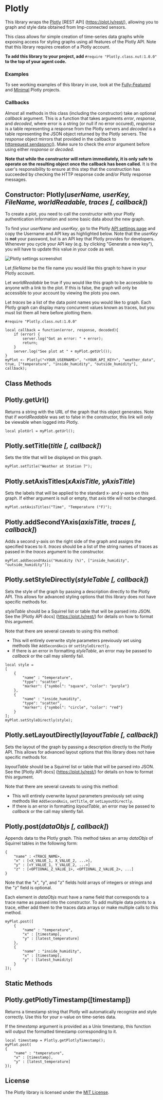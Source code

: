# Plotly

This library wraps the [Plotly](https://plot.ly/) [REST API] (https://plot.ly/rest/), allowing you to graph and style data obtained from Imp-connected sensors.

This class allows for simple creation of time-series data graphs while exposing access for styling graphs using all features of the Plotly API.  Note that this library requires creation of a Plotly account.

**To add this library to your project, add** `#require "Plotly.class.nut:1.0.0"` **to the top of your agent code.**

### Examples

To see working examples of this library in use, look at the [Fully-Featured](examples/full_featured) and [Minimal](examples/minimal) Plotly projects.

### Callbacks
Almost all methods in this class (including the constructor) take an optional *callback* argument.
This is a function that takes arguments *error*, *response*, and *decoded*, where error is a string (or null if no error occured), *response* is a table representing a response from the Plotly servers and *decoded* is a table representing the JSON object returned by the Plotly servers.  The *response* object mirrors that provided in the callback to [httprequest.sendasync()](https://electricimp.com/docs/api/httprequest/sendasync/).  Make sure to check the *error* argument before using either *response* or *decoded*.

**Note that while the constructor will return immediately, it is only safe to operate on the resulting object once the callback has been called.**  It is the user's responsibility to ensure at this step that the construction has succeeded by checking the HTTP response code and/or Plotly response messages.

## Constructor: Plotly(*userName, userKey, FileName, worldReadable, traces [, callback]*)

To create a plot, you need to call the constructor with your Plotly authentication information and some basic data about the new graph.

To find your *userName* and *userKey*, go to the Plotly [API settings page](https://plot.ly/settings/api) and copy the Username and API key as highlighted below.  Note that the *userKey* is **not** your password, but is an API key that Plotly provides for developers.  Whenever you cycle your API key (e.g. by clicking "Generate a new key"), you will have to update this value in your code as well.

![Plotly settings screenshot](images/plotly_user_settings.png)

Let *fileName* be the file name you would like this graph to have in your Plotly account.

Let *worldReadable* be true if you would like this graph to be accessible to anyone with a link to the plot.  If this is false, the graph will only be accessible to your account by viewing the plots you own.

Let *traces* be a list of the data point names you would like to graph.  Each Plotly graph can display many concurrent values known as traces, but you must list them all here before plotting them.

```squirrel
#require "Plotly.class.nut:1.0.0"

local callback = function(error, response, decoded){
    if (error) {
        server.log("Got an error: " + error);
        return;
    }
    server.log("See plot at " + myPlot.getUrl());
}
myPlot <- Plotly("<YOUR_USERNAME>", "<YOUR_API_KEY>", "weather_data", true, ["temperature", "inside_humidity", "outside_humidity"], callback);
```

## Class Methods

## Plotly.getUrl()

Returns a string with the URL of the graph that this object generates.  Note that if *worldReadable* was set to false in the constructor, this link will only be viewable when logged into Plotly.

```squirrel
local plotUrl = myPlot.getUrl();
```

## Plotly.setTitle(*title [, callback]*)

Sets the title that will be displayed on this graph.

```squirrel
myPlot.setTitle("Weather at Station 7");
```

## Plotly.setAxisTitles(*xAxisTitle, yAxisTitle*)

Sets the labels that will be applied to the standard x- and y-axes on this graph.  If either argument is null or empty, that axis title will not be changed.

```squirrel
myPlot.setAxisTitles("Time", "Temperature (°F)");
```

## Plotly.addSecondYAxis(*axisTitle, traces [, callback]*)

Adds a second y-axis on the right side of the graph and assigns the specified traces to it.  *traces* should be a list of the string names of traces as passed in the *traces* argument to the constructor.

```squirrel
myPlot.addSecondYAxis("Humidity (%)", ["inside_humidity", "outside_humidity"]);
```

## Plotly.setStyleDirectly(*styleTable [, callback]*)

Sets the style of the graph by passing a description directly to the Plotly API.  This allows for advanced styling options that this library does not have specific methods for.

*styleTable* should be a Squirrel list or table that will be parsed into JSON.  See the [Plotly API docs] (https://plot.ly/rest/) for details on how to format this argument.

Note that there are several caveats to using this method:

- This will entirely overwrite style parameters previously set using methods like `AddSecondAxis` or `setStyleDirectly`.
- If there is an error in formatting *styleTable*, an error may be passed to *callback* or the call may silently fail.

```squirrel
local style =
[
    {
        "name" : "temperature",
        "type": "scatter",
        "marker": {"symbol": "square", "color": "purple"}
    },
    {
        "name" : "inside_humidity",
        "type": "scatter",
        "marker": {"symbol": "circle", "color": "red"}
    }
];
myPlot.setStyleDirectly(style);
```

## Plotly.setLayoutDirectly(*layoutTable [, callback]*)

Sets the layout of the graph by passing a description directly to the Plotly API.  This allows for advanced layout options that this library does not have specific methods for.

*layoutTable* should be a Squirrel list or table that will be parsed into JSON.  See the [Plotly API docs] (https://plot.ly/rest/) for details on how to format this argument.

Note that there are several caveats to using this method:

- This will entirely overwrite layout parameters previously set using methods like `AddSecondAxis`, `setTitle`, or `setLayoutDirectly`.
- If there is an error in formatting *layoutTable*, an error may be passed to *callback* or the call may silently fail.

## Plotly.post(*dataObjs [, callback]*)

Appends data to the Plotly graph.  This method takes an array *dataObjs* of Squirrel tables in the following form:

```squirrel
{
    "name" : <TRACE_NAME>,
    "x" : [<X_VALUE_1, X_VALUE_2, ...>],
    "y" : [<Y_VALUE_1, Y_VALUE_2, ...>]
    "z" : [<OPTIONAL_Z_VALUE_1>, <OPTIONAL_Z_VALUE_2>, ...]
}
```

Note that the "x", "y", and "z" fields hold arrays of integers or strings and the "z" field is optional.

Each element in *dataObjs* must have a name field that corresponds to a trace name as passed into the constructor.  To add multiple data points to a trace, either add them to the traces data arrays or make multiple calls to this method.

```squirrel
myPlot.post([
    {
        "name" : "temperature",
        "x" : [timestamp],
        "y" : [latest_temperature]
    },
    {
        "name" : "inside_humidity",
        "x" : [timestamp],
        "y" : [latest_humidity]
    }
]);
```

## Static Methods

## Plotly.getPlotlyTimestamp([timestamp])

Returns a timestamp string that Plotly will automatically recognize and style correctly.  Use this for your x-value on time-series data.

If the *timestamp* argument is provided as a Unix timestamp, this function will output the formatted timestamp corresponding to it.

```squirrel
local timestamp = Plotly.getPlotlyTimestamp();
myPlot.post(
{
    "name" : "temperature",
    "x" : [timestamp],
    "y" : [latest_temperature]
});
```

## License

The Plotly library is licensed under the [MIT License](./LICENSE).

